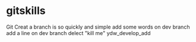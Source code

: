 # gitskills
Git Creat a branch is so quickly and simple
add some words on dev branch
add a line on dev branch
   delect "kill me"
ydw_develop_add

